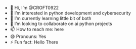 - 👋 Hi, I’m @CROFT0922
- 👀 I’m interested in python development and cybersecurity
- 🌱 I’m currently learning little bit of both
- 💞️ I’m looking to collaborate on ai python projects
- 📫 How to reach me: here
- 😄 Pronouns: Yes
- ⚡ Fun fact: Hello There

<!---
CROFT0922/CROFT0922 is a ✨ special ✨ repository because its `README.md` (this file) appears on your GitHub profile.
You can click the Preview link to take a look at your changes.
--->
